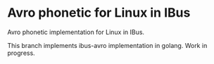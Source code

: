 # Avro phonetic for Linux in IBus
Avro phonetic implementation for Linux in IBus.

This branch implements ibus-avro implementation in golang. Work in progress.

